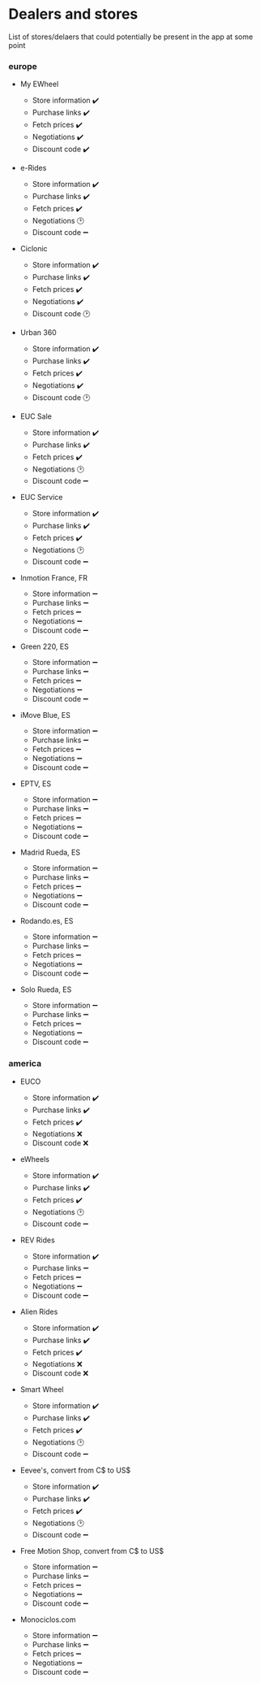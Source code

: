 # Dealers and stores

List of stores/delaers that could potentially be present in the app at some point

### europe

- My EWheel
  - Store information ✔️
  - Purchase links ✔️
  - Fetch prices ✔️
  - Negotiations ✔️
  - Discount code ✔️

- e-Rides
  - Store information ✔️
  - Purchase links ✔️
  - Fetch prices ✔️
  - Negotiations 🕑
  - Discount code ➖

- Ciclonic
  - Store information ✔️
  - Purchase links ✔️
  - Fetch prices ✔️
  - Negotiations ✔️
  - Discount code 🕑

- Urban 360
  - Store information ✔️
  - Purchase links ✔️
  - Fetch prices ✔️
  - Negotiations ✔️
  - Discount code 🕑

- EUC Sale
  - Store information ✔️
  - Purchase links ✔️
  - Fetch prices ✔️
  - Negotiations 🕑
  - Discount code ➖

- EUC Service
  - Store information ✔️
  - Purchase links ✔️
  - Fetch prices ✔️
  - Negotiations 🕑
  - Discount code ➖

- Inmotion France, FR
  - Store information ➖
  - Purchase links ➖
  - Fetch prices ➖
  - Negotiations ➖
  - Discount code ➖

- Green 220, ES
  - Store information ➖
  - Purchase links ➖
  - Fetch prices ➖
  - Negotiations ➖
  - Discount code ➖

- iMove Blue, ES
  - Store information ➖
  - Purchase links ➖
  - Fetch prices ➖
  - Negotiations ➖
  - Discount code ➖

- EPTV, ES
  - Store information ➖
  - Purchase links ➖
  - Fetch prices ➖
  - Negotiations ➖
  - Discount code ➖

- Madrid Rueda, ES
  - Store information ➖
  - Purchase links ➖
  - Fetch prices ➖
  - Negotiations ➖
  - Discount code ➖

- Rodando.es, ES
  - Store information ➖
  - Purchase links ➖
  - Fetch prices ➖
  - Negotiations ➖
  - Discount code ➖

- Solo Rueda, ES
  - Store information ➖
  - Purchase links ➖
  - Fetch prices ➖
  - Negotiations ➖
  - Discount code ➖

### america

- EUCO
  - Store information ✔️
  - Purchase links ✔️
  - Fetch prices ✔️
  - Negotiations ❌
  - Discount code ❌

- eWheels
  - Store information ✔️
  - Purchase links ✔️
  - Fetch prices ✔️
  - Negotiations 🕑
  - Discount code ➖

- REV Rides
  - Store information ✔️
  - Purchase links ➖
  - Fetch prices ➖
  - Negotiations ➖
  - Discount code ➖

- Alien Rides
  - Store information ✔️
  - Purchase links ✔️
  - Fetch prices ✔️
  - Negotiations ❌
  - Discount code ❌

- Smart Wheel
  - Store information ✔️
  - Purchase links ✔️
  - Fetch prices ✔️
  - Negotiations 🕑
  - Discount code ➖

- Eevee's, convert from C$ to US$
  - Store information ✔️
  - Purchase links ✔️
  - Fetch prices ✔️
  - Negotiations 🕑
  - Discount code ➖

- Free Motion Shop, convert from C$ to US$
  - Store information ➖
  - Purchase links ➖
  - Fetch prices ➖
  - Negotiations ➖
  - Discount code ➖

- Monociclos.com
  - Store information ➖
  - Purchase links ➖
  - Fetch prices ➖
  - Negotiations ➖
  - Discount code ➖
